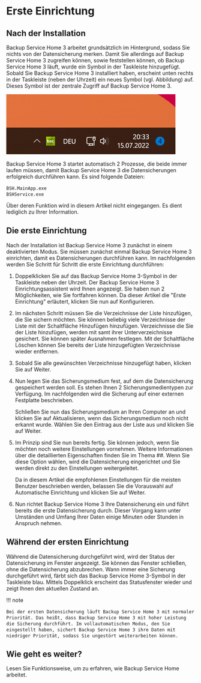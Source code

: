 # Erste Einrichtung

## Nach der Installation

Backup Service Home 3 arbeitet grundsätzlich im Hintergrund, sodass Sie nichts von der Datensicherung merken.
Damit Sie allerdings auf Backup Service Home 3 zugreifen können, sowie feststellen können, ob Backup Service Home 3 läuft, wurde ein Symbol in der Taskleiste hinzugefügt.
Sobald Sie Backup Service Home 3 installiert haben, erscheint unten rechts in der Taskleiste (neben der Uhrzeit) ein neues Symbol (vgl. Abbildung) auf.
Dieses Symbol ist der zentrale Zugriff auf Backup Service Home 3.

![Backup Service Home 3 Taskbar Icon](../assets/bsh-taskbar-icon.png)

Backup Service Home 3 startet automatisch 2 Prozesse, die beide immer laufen müssen, damit Backup Service Home 3 die Datensicherungen erfolgreich durchführen kann.
Es sind folgende Dateien:

    BSH.MainApp.exe
    BSHService.exe

Über deren Funktion wird in diesem Artikel nicht eingegangen.
Es dient lediglich zu Ihrer Information.


## Die erste Einrichtung

Nach der Installation ist Backup Service Home 3 zunächst in einem deaktivierten Modus.
Sie müssen zunächst einmal Backup Service Home 3 einrichten, damit es Datensicherungen durchführen kann.
Im nachfolgenden werden Sie Schritt für Schritt die erste Einrichtung durchführen:

1.   Doppelklicken Sie auf das Backup Service Home 3-Symbol in der Taskleiste neben der Uhrzeit.
    Der Backup Service Home 3 Einrichtungsassistent wird Ihnen angezeigt. Sie haben nun 2 Möglichkeiten, wie Sie fortfahren können. Da dieser Artikel die "Erste Einrichtung" erläutert, klicken Sie nun auf Konfigurieren.

1.  Im nächsten Schritt müssen Sie die Verzeichnisse der Liste hinzufügen, die Sie sichern möchten. Sie können beliebig viele Verzeichnisse der Liste mit der Schaltfläche Hinzufügen hinzufügen. Verzeichnisse die Sie der Liste hinzufügen, werden mit samt ihrer Unterverzeichnisse gesichert. Sie können später Ausnahmen festlegen. Mit der Schaltfläche Löschen können Sie bereits der Liste hinzugefügten Verzeichnisse wieder entfernen.

1.  Sobald Sie alle gewünschten Verzeichnisse hinzugefügt haben, klicken Sie auf Weiter.

1.  Nun legen Sie das Sicherungsmedium fest, auf dem die Datensicherung gespeichert werden soll. Es stehen Ihnen 2 Sicherungsmedientypen zur Verfügung. Im nachfolgenden wird die Sicherung auf einer externen Festplatte beschrieben.

    Schließen Sie nun das Sicherungsmedium an Ihren Computer an und klicken Sie auf Aktualisieren, wenn das Sicherungsmedium noch nicht erkannt wurde. Wählen Sie den Eintrag aus der Liste aus und klicken Sie auf Weiter.

1.  Im Prinzip sind Sie nun bereits fertig. Sie können jedoch, wenn Sie möchten noch weitere Einstellungen vornehmen. Weitere Informationen über die detaillierten Eigenschaften finden Sie im Thema ##. Wenn Sie diese Option wählen, wird die Datensicherung eingerichtet und Sie werden direkt zu den Einstellungen weitergeleitet.

    Da in diesem Artikel die empfohlenen Einstellungen für die meisten Benutzer beschrieben werden, belassen Sie die Vorauswahl auf Automatische Einrichtung und klicken Sie auf Weiter.

1.  Nun richtet Backup Service Home 3 Ihre Datensicherung ein und führt bereits die erste Datensicherung durch. Dieser Vorgang kann unter Umständen und Umfang Ihrer Daten einige Minuten oder Stunden in Anspruch nehmen.

## Während der ersten Einrichtung

Während die Datensicherung durchgeführt wird, wird der Status der Datensicherung im Fenster angezeigt. Sie können das Fenster schließen, ohne die Datensicherung abzubrechen. Wann immer eine Sicherung durchgeführt wird, färbt sich das Backup Service Home 3-Symbol in der Taskleiste blau. Mittels Doppelklick erscheint das Statusfenster wieder und zeigt Ihnen den aktuellen Zustand an.

!!! note

    Bei der ersten Datensicherung läuft Backup Service Home 3 mit normaler Priorität. Das heißt, dass Backup Service Home 3 mit hoher Leistung die Sicherung durchführt. Im vollautomatischen Modus, den Sie eingestellt haben, sichert Backup Service Home 3 ihre Daten mit niedriger Priorität, sodass Sie ungestört weiterarbeiten können.

## Wie geht es weiter?

Lesen Sie Funktionsweise, um zu erfahren, wie Backup Service Home arbeitet.